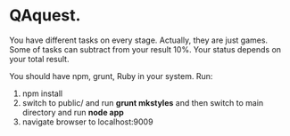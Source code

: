 <h1>QAquest.</h1>
You have different tasks on every stage. Actually, they are just games. Some of tasks can subtract from your result 10%.
 Your status depends on your total result.

You should have npm, grunt, Ruby in your system. 
Run:<br>
1)  npm install<br>
2)  switch to public/ and  run <b>grunt mkstyles</b> and then switch to main directory and run <b>node app</b><br>
3)  navigate browser to localhost:9009<br>

